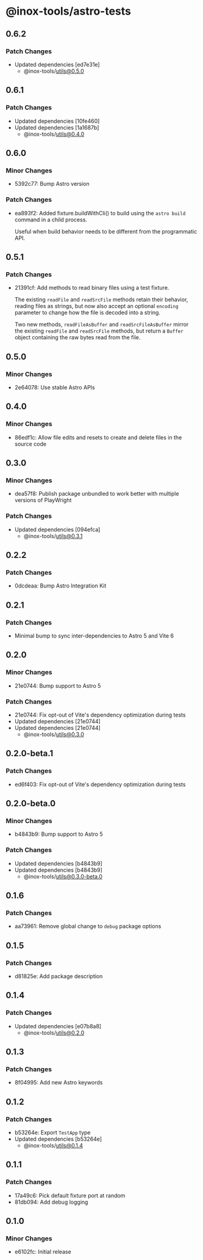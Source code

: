 # @inox-tools/astro-tests

## 0.6.2

### Patch Changes

- Updated dependencies [ed7e31e]
  - @inox-tools/utils@0.5.0

## 0.6.1

### Patch Changes

- Updated dependencies [10fe460]
- Updated dependencies [1a1687b]
  - @inox-tools/utils@0.4.0

## 0.6.0

### Minor Changes

- 5392c77: Bump Astro version

### Patch Changes

- ea893f2: Added fixture.buildWithCli() to build using the `astro build` command in a child process.

  Useful when build behavior needs to be different from the programmatic API.

## 0.5.1

### Patch Changes

- 21391cf: Add methods to read binary files using a test fixture.

  The existing `readFile` and `readSrcFile` methods retain their behavior, reading files as strings,
  but now also accept an optional `encoding` parameter to change how the file is decoded into a string.

  Two new methods, `readFileAsBuffer` and `readSrcFileAsBuffer` mirror the existing `readFile` and `readSrcFile` methods,
  but return a `Buffer` object containing the raw bytes read from the file.

## 0.5.0

### Minor Changes

- 2e64078: Use stable Astro APIs

## 0.4.0

### Minor Changes

- 86edf1c: Allow file edits and resets to create and delete files in the source code

## 0.3.0

### Minor Changes

- dea57f8: Publish package unbundled to work better with multiple versions of PlayWright

### Patch Changes

- Updated dependencies [094efca]
  - @inox-tools/utils@0.3.1

## 0.2.2

### Patch Changes

- 0dcdeaa: Bump Astro Integration Kit

## 0.2.1

### Patch Changes

- Minimal bump to sync inter-dependencies to Astro 5 and Vite 6

## 0.2.0

### Minor Changes

- 21e0744: Bump support to Astro 5

### Patch Changes

- 21e0744: Fix opt-out of Vite's dependency optimization during tests
- Updated dependencies [21e0744]
- Updated dependencies [21e0744]
  - @inox-tools/utils@0.3.0

## 0.2.0-beta.1

### Patch Changes

- ed6f403: Fix opt-out of Vite's dependency optimization during tests

## 0.2.0-beta.0

### Minor Changes

- b4843b9: Bump support to Astro 5

### Patch Changes

- Updated dependencies [b4843b9]
- Updated dependencies [b4843b9]
  - @inox-tools/utils@0.3.0-beta.0

## 0.1.6

### Patch Changes

- aa73961: Remove global change to `debug` package options

## 0.1.5

### Patch Changes

- d81825e: Add package description

## 0.1.4

### Patch Changes

- Updated dependencies [e07b8a8]
  - @inox-tools/utils@0.2.0

## 0.1.3

### Patch Changes

- 8f04995: Add new Astro keywords

## 0.1.2

### Patch Changes

- b53264e: Export `TestApp` type
- Updated dependencies [b53264e]
  - @inox-tools/utils@0.1.4

## 0.1.1

### Patch Changes

- 17a49c6: Pick default fixture port at random
- 81db094: Add debug logging

## 0.1.0

### Minor Changes

- e6102fc: Initial release

